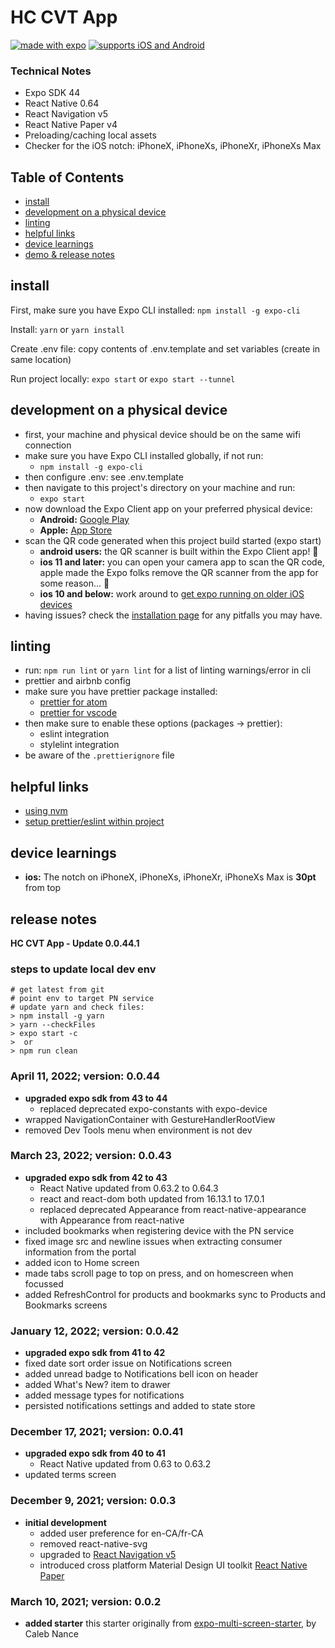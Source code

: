 # HC CVT App


[![made with expo](https://img.shields.io/badge/MADE%20WITH%20EXPO-000.svg?style=for-the-badge&logo=expo&labelColor=4630eb&logoWidth=20)](https://github.com/expo/expo) [![supports iOS and Android](https://img.shields.io/badge/Platforms-Native-4630EB.svg?style=for-the-badge&logo=EXPO&labelColor=000&logoColor=fff)](https://github.com/expo/expo)

### Technical Notes

- Expo SDK 44
- React Native 0.64
- React Navigation v5
- React Native Paper v4
- Preloading/caching local assets
- Checker for the iOS notch: iPhoneX, iPhoneXs, iPhoneXr, iPhoneXs Max

## Table of Contents

- [install](#install)
- [development on a physical device](#development-on-a-physical-device)
- [linting](#linting)
- [helpful links](#helpful-links)
- [device learnings](#device-learnings)
- [demo & release notes](#demo-and-release-notes)

## install

First, make sure you have Expo CLI installed: `npm install -g expo-cli`

Install: `yarn` or `yarn install`

Create .env file: copy contents of .env.template and set variables (create in same location)

Run project locally: `expo start` or `expo start --tunnel`

## development on a physical device

- first, your machine and physical device should be on the same wifi connection
- make sure you have Expo CLI installed globally, if not run:
  - `npm install -g expo-cli`
- then configure .env: see .env.template
- then navigate to this project's directory on your machine and run:
  - `expo start`
- now download the Expo Client app on your preferred physical device:
  - **Android:** [Google Play](https://play.google.com/store/apps/details?id=host.exp.exponent)
  - **Apple:** [App Store](https://itunes.apple.com/us/app/expo-client/id982107779)
- scan the QR code generated when this project build started (expo start)
  - **android users:** the QR scanner is built within the Expo Client app! 🤗
  - **ios 11 and later:** you can open your camera app to scan the QR code, apple made the Expo folks remove the QR scanner from the app for some reason... 🤔
  - **ios 10 and below:** work around to [get expo running on older iOS devices](https://blog.calebnance.com/expo/getting-expo-to-work-on-older-iphones-with-no-qr-support.html)
- having issues? check the [installation page](https://docs.expo.dev/get-started/installation/) for any pitfalls you may have.

## linting

- run: `npm run lint` or `yarn lint` for a list of linting warnings/error in cli
- prettier and airbnb config
- make sure you have prettier package installed:
  - [prettier for atom](https://atom.io/packages/prettier-atom)
  - [prettier for vscode](https://marketplace.visualstudio.com/items?itemName=esbenp.prettier-vscode)
- then make sure to enable these options (packages → prettier):
  - eslint integration
  - stylelint integration
- be aware of the `.prettierignore` file

## helpful links

- [using nvm](https://davidwalsh.name/nvm)
- [setup prettier/eslint within project](https://blog.echobind.com/integrating-prettier-eslint-airbnb-style-guide-in-vscode-47f07b5d7d6a)

## device learnings

- **ios:** The notch on iPhoneX, iPhoneXs, iPhoneXr, iPhoneXs Max is **30pt** from top

## release notes

**HC CVT App - Update 0.0.44.1**

### steps to update local dev env
````
# get latest from git
# point env to target PN service
# update yarn and check files:
> npm install -g yarn
> yarn --checkFiles
> expo start -c
>  or
> npm run clean
````

### April 11, 2022; version: 0.0.44

- **upgraded expo sdk from 43 to 44**
  - replaced deprecated expo-constants with expo-device
- wrapped NavigationContainer with GestureHandlerRootView
- removed Dev Tools menu when environment is not dev

### March 23, 2022; version: 0.0.43

- **upgraded expo sdk from 42 to 43**
  - React Native updated from 0.63.2 to 0.64.3
  - react and react-dom both updated from 16.13.1 to 17.0.1
  - replaced deprecated Appearance from react-native-appearance with Appearance from react-native
- included bookmarks when registering device with the PN service
- fixed image src and newline issues when extracting consumer information from the portal
- added icon to Home screen
- made tabs scroll page to top on press, and on homescreen when focussed
- added RefreshControl for products and bookmarks sync to Products and Bookmarks screens

### January 12, 2022; version: 0.0.42

- **upgraded expo sdk from 41 to 42**
- fixed date sort order issue on Notifications screen
- added unread badge to Notifications bell icon on header
- added What's New? item to drawer
- added message types for notifications
- persisted notifications settings and added to state store

### December 17, 2021; version: 0.0.41

- **upgraded expo sdk from 40 to 41**
  - React Native updated from 0.63 to 0.63.2
- updated terms screen

### December 9, 2021; version: 0.0.3

- **initial development**
  - added user preference for en-CA/fr-CA
  - removed react-native-svg
  - upgraded to [React Navigation v5](https://reactnavigation.org/docs/upgrading-from-4.x/)
  - introduced cross platform Material Design UI toolkit [React Native Paper](https://reactnativepaper.com/)

### March 10, 2021; version: 0.0.2

- **added starter**
this starter originally from [expo-multi-screen-starter](https://github.com/calebnance/expo-multi-screen-starter), by Caleb Nance
